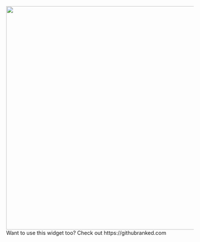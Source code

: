 <img src="https://githubranked.com/api/generate?name=olexg" width="600">
Want to use this widget too? Check out https://githubranked.com
